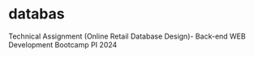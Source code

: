 # databas
Technical Assignment (Online Retail Database Design)- Back-end WEB Development Bootcamp PI 2024
